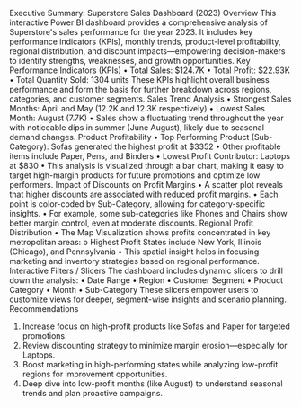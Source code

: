 Executive Summary: Superstore Sales Dashboard (2023) 
Overview 
This interactive Power BI dashboard provides a comprehensive analysis of Superstore's sales 
performance for the year 2023. It includes key performance indicators (KPIs), monthly trends, 
product-level profitability, regional distribution, and discount impacts—empowering decision-makers 
to identify strengths, weaknesses, and growth opportunities. 
Key Performance Indicators (KPIs) 
• Total Sales: $124.7K 
• Total Profit: $22.93K 
• Total Quantity Sold: 1304 units 
These KPIs highlight overall business performance and form the basis for further breakdown across 
regions, categories, and customer segments. 
Sales Trend Analysis 
• Strongest Sales Months: April and May (12.2K and 12.3K respectively) 
• Lowest Sales Month: August (7.7K) 
• Sales show a fluctuating trend throughout the year with noticeable dips in summer (June
August), likely due to seasonal demand changes. 
Product Profitability 
• Top Performing Product (Sub-Category): Sofas generated the highest profit at $3352 
• Other profitable items include Paper, Pens, and Binders 
• Lowest Profit Contributor: Laptops at $830 
• This analysis is visualized through a bar chart, making it easy to target high-margin products 
for future promotions and optimize low performers. 
Impact of Discounts on Profit Margins 
• A scatter plot reveals that higher discounts are associated with reduced profit margins. 
• Each point is color-coded by Sub-Category, allowing for category-specific insights. 
• For example, some sub-categories like Phones and Chairs show better margin control, even 
at moderate discounts. 
Regional Profit Distribution 
• The Map Visualization shows profits concentrated in key metropolitan areas: 
o Highest Profit States include New York, Illinois (Chicago), and Pennsylvania 
• This spatial insight helps in focusing marketing and inventory strategies based on regional 
performance. 
Interactive Filters / Slicers 
The dashboard includes dynamic slicers to drill down the analysis: 
• Date Range 
• Region 
• Customer Segment 
• Product Category 
• Month 
• Sub-Category 
These slicers empower users to customize views for deeper, segment-wise insights and scenario 
planning. 
Recommendations 
1. Increase focus on high-profit products like Sofas and Paper for targeted promotions. 
2. Review discounting strategy to minimize margin erosion—especially for Laptops. 
3. Boost marketing in high-performing states while analyzing low-profit regions for 
improvement opportunities. 
4. Deep dive into low-profit months (like August) to understand seasonal trends and plan 
proactive campaigns.
